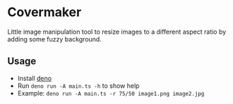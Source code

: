 # Covermaker

Little image manipulation tool to resize images to a different aspect ratio by adding some fuzzy background.

## Usage

- Install [deno](https://docs.deno.com/runtime/manual/getting_started/installation)
- Run `deno run -A main.ts -h` to show help
- Example: `deno run -A main.ts -r 75/50 image1.png image2.jpg`